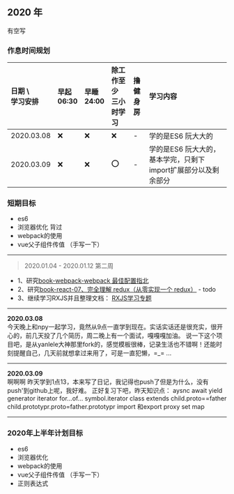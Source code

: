 ## 2020 年

有空写

### 作息时间规划

日期 \ <br/> 学习安排  | 早起 <br/> 06:30 | 早睡 <br/> 24:00    | 除工作至少 <br/> 三小时学习     | 撸健 <br/> 身房  | 学习内容
:-         | :-  | :-  | :-  | :-  | :-                 
2020.03.08 | :x: | :x: | :x: | -   | 学的是ES6 阮大大的
2020.03.09 | :x: | :x: | :o: | -   | 学的是ES6 阮大大的，基本学完，只剩下import扩展部分以及剩余部分


### 短期目标
- es6
- 浏览器优化 背过
- webpack的使用
- vue父子组件传值 （手写一下）

--------------------

> 2020.01.04 - 2020.01.12 第二周

- 1、研究[book-webpack-webpack 最佳配置指北](https://juejin.im/post/5e0e1153e51d45414b74de65?utm_source=gold_browser_extension)
- 2、研究[book-react-07、完全理解 redux（从零实现一个 redux）](https://github.com/brickspert/blog/issues/22) - todo
- 3、继续学习RXJS并且整理文档： [RXJS学习专题](../book/23、RXJS学习专题/23、RXJS学习专题.md)

--------------------
**2020.03.08**                                                                                      
今天晚上和npy一起学习，竟然从9点一直学到现在。实话实话还是很充实，很开心的，前几天投了几个简历，周二晚上有一个面试，嘎嘎嘎加油。
说一下这个项目吧，是从yanlele大神那里fork的，感觉模板很棒，记录生活也不错啊！还能时刻提醒自己，几天前就想拿过来用了，可是一直犯懒，=_= ...                                                                   

--------------------
**2020.03.09**                                                                                      
啊啊啊  昨天学到1点13，本来写了日记，我记得也push了但是为什么，没有push'到github上呢，我好难。
正好复习下吧，昨天知识点：
    aysnc await yield generator iterator for...of... symbol.iterator class extends child.proto==father    child.prototypr.proto=father.prototypr import 和export proxy set map  
    
--------------------

### 2020年上半年计划目标
- es6
- 浏览器优化
- webpack的使用
- vue父子组件传值 （手写一下）
- 正则表达式
